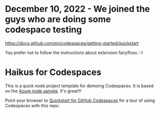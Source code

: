 # December 10, 2022 - We joined the guys who are doing some codespace testing
https://docs.github.com/en/codespaces/getting-started/quickstart

You prefer not to follow the instructions about extension fairyfloss :-)

# Haikus for Codespaces

This is a quick node project template for demoing Codespaces. It is based on the [Azure node sample](https://github.com/Azure-Samples/nodejs-docs-hello-world). It's great!!!

Point your browser to [Quickstart for GitHub Codespaces](https://docs.github.com/en/codespaces/getting-started/quickstart) for a tour of using Codespaces with this repo.
